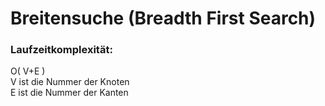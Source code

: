 # Breitensuche (Breadth First Search)


### Laufzeitkomplexität:

O( V+E )<br>
V ist die Nummer der Knoten<br>
E ist die Nummer der Kanten<br>
